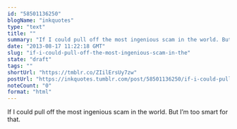 ```yaml
---
id: "58501136250"
blogName: "inkquotes"
type: "text"
title: ""
summary: "If I could pull off the most ingenious scam in the world. But I'm too smart for that. "
date: "2013-08-17 11:22:18 GMT"
slug: "if-i-could-pull-off-the-most-ingenious-scam-in-the"
state: "draft"
tags: ""
shortUrl: "https://tmblr.co/ZIilErsUy7zw"
postUrl: "https://inkquotes.tumblr.com/post/58501136250/if-i-could-pull-off-the-most-ingenious-scam-in-the"
noteCount: "0"
format: "html"
---
```


If I could pull off the most ingenious scam in the world. But I’m too smart for that.